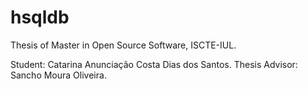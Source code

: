 # hsqldb

Thesis of Master in Open Source Software, ISCTE-IUL.

Student: Catarina Anunciação Costa Dias dos Santos.
Thesis Advisor: Sancho Moura Oliveira.
